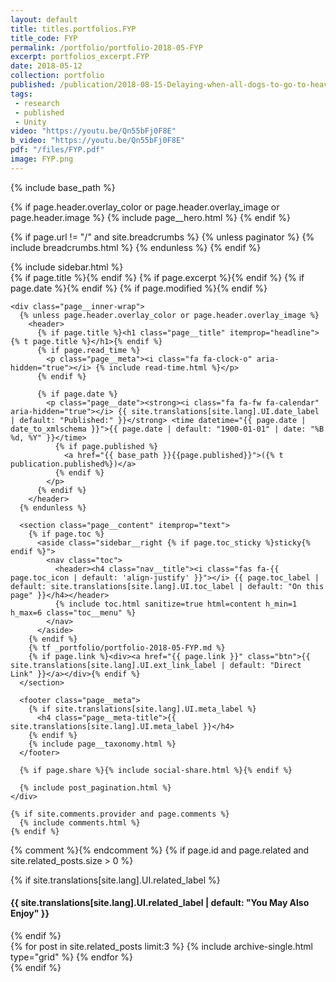 ```yaml
---
layout: default
title: titles.portfolios.FYP
title_code: FYP
permalink: /portfolio/portfolio-2018-05-FYP
excerpt: portfolios_excerpt.FYP
date: 2018-05-12
collection: portfolio
published: /publication/2018-08-15-Delaying-when-all-dogs-to-go-to-heaven-virtual-reality-canine-anatomy-education-pilot-study
tags:
 - research
 - published
 - Unity
video: "https://youtu.be/Qn55bFj0F8E"
b_video: "https://youtu.be/Qn55bFj0F8E"
pdf: "/files/FYP.pdf"
image: FYP.png
---
```


{% include base_path %}

{% if page.header.overlay_color or page.header.overlay_image or page.header.image %}
  {% include page__hero.html %}
{% endif %}

{% if page.url != "/" and site.breadcrumbs %}
  {% unless paginator %}
    {% include breadcrumbs.html %}
  {% endunless %}
{% endif %}

<div id="main" role="main">
  {% include sidebar.html %}

  <article class="page" itemscope itemtype="http://schema.org/CreativeWork">
    {% if page.title %}<meta itemprop="headline" content="{{ page.title | markdownify | strip_html | strip_newlines | escape_once }}">{% endif %}
    {% if page.excerpt %}<meta itemprop="description" content="{{ page.excerpt | markdownify | strip_html | strip_newlines | escape_once }}">{% endif %}
    {% if page.date %}<meta itemprop="datePublished" content="{{ page.date | date: "%B %d, %Y" }}">{% endif %}
    {% if page.modified %}<meta itemprop="dateModified" content="{{ page.modified | date: "%B %d, %Y" }}">{% endif %}

    <div class="page__inner-wrap">
      {% unless page.header.overlay_color or page.header.overlay_image %}
        <header>
          {% if page.title %}<h1 class="page__title" itemprop="headline">{% t page.title %}</h1>{% endif %}
          {% if page.read_time %}
            <p class="page__meta"><i class="fa fa-clock-o" aria-hidden="true"></i> {% include read-time.html %}</p>
          {% endif %}

          {% if page.date %}
            <p class="page__date"><strong><i class="fa fa-fw fa-calendar" aria-hidden="true"></i> {{ site.translations[site.lang].UI.date_label | default: "Published:" }}</strong> <time datetime="{{ page.date | date_to_xmlschema }}">{{ page.date | default: "1900-01-01" | date: "%B %d, %Y" }}</time>
              {% if page.published %}
                <a href="{{ base_path }}{{page.published}}">({% t publication.published%})</a>
              {% endif %}
            </p>
          {% endif %}
        </header>
      {% endunless %}

      <section class="page__content" itemprop="text">
        {% if page.toc %}
          <aside class="sidebar__right {% if page.toc_sticky %}sticky{% endif %}">
            <nav class="toc">
              <header><h4 class="nav__title"><i class="fas fa-{{ page.toc_icon | default: 'align-justify' }}"></i> {{ page.toc_label | default: site.translations[site.lang].UI.toc_label | default: "On this page" }}</h4></header>
              {% include toc.html sanitize=true html=content h_min=1 h_max=6 class="toc__menu" %}
            </nav>
          </aside>
        {% endif %}
        {% tf _portfolio/portfolio-2018-05-FYP.md %}
        {% if page.link %}<div><a href="{{ page.link }}" class="btn">{{ site.translations[site.lang].UI.ext_link_label | default: "Direct Link" }}</a></div>{% endif %}
      </section>

      <footer class="page__meta">
        {% if site.translations[site.lang].UI.meta_label %}
          <h4 class="page__meta-title">{{ site.translations[site.lang].UI.meta_label }}</h4>
        {% endif %}
        {% include page__taxonomy.html %}
      </footer>

      {% if page.share %}{% include social-share.html %}{% endif %}

      {% include post_pagination.html %}
    </div>

    {% if site.comments.provider and page.comments %}
      {% include comments.html %}
    {% endif %}
  </article>

  {% comment %}<!-- only show related on a post page when not disabled -->{% endcomment %}
  {% if page.id and page.related and site.related_posts.size > 0 %}
    <div class="page__related">
      {% if site.translations[site.lang].UI.related_label %}
        <h4 class="page__related-title">{{ site.translations[site.lang].UI.related_label | default: "You May Also Enjoy" }}</h4>
      {% endif %}
      <div class="grid__wrapper">
        {% for post in site.related_posts limit:3 %}
          {% include archive-single.html type="grid" %}
        {% endfor %}
      </div>
    </div>
  {% endif %}
</div>